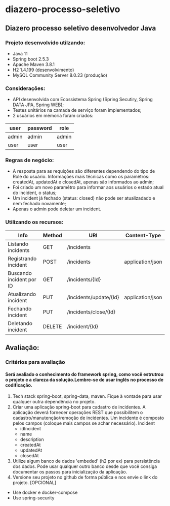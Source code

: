 # diazero-processo-seletivo
## Diazero processo seletivo desenvolvedor Java


### Projeto desenvolvido utilzando:  
- Java 11  
- Spring boot 2.5.3  
- Apache Maven 3.8.1  
- H2 1.4.199 (desenvolvimento)  
- MySQL Community Server 8.0.23 (produção)  

### Considerações:  
- API desenvolvida com Ecossistema Spring (Spring Secutiry, Spring DATA JPA, Spring WEB);
- Testes unitários na camada de serviço foram implementados;  
- 2 usuários em mémoria foram criados:


| user  | password  | role  |
|---|---|---|
| admin  | admin  | admin  |
|  user | user  | user  |



### Regras de negócio:
 - A resposta para as requições são diferentes dependendo do tipo de Role do usuário.
	Informações mais técnicas como os paramêtros: createdAt, updatedAt e closedAt, apenas são informados ao admin;
 - Foi criado um novo paramêtro para informar aos usuários o estado atual do incident, o status;
 - Um incident já fechado (status: closed) não pode ser atualizadado e nem fechado novamente;
 - Apenas o admin pode deletar um incident.
  
### Utilizando os recursos:  
  
| Info  | Method  | URI  | Content-Type |
|---|---|---|---|
| Listando incidents  | GET | /incidents  |   |
| Registrando incident  | POST  | /incidents   | application/json |
| Buscando incident por ID | GET | /incidents/{Id}  |   |
| Atualizando incident  | PUT | /incidents/update/{Id} | application/json |
| Fechando incident | PUT | /incidents/close/{Id} |   |
| Deletando incident | DELETE | /incident/{Id} |   |
  
  ## Avaliação:  
  ### Critérios para avaliação  
#### Será avaliado o conhecimento do framework spring, como você estrutrou o projeto e a clareza da solução.Lembre-se de usar inglês no processo de codificação.
1) Tech stack
spring-boot, spring-data, maven. Fique à vontade para usar qualquer outra dependência no projeto.
2) Criar uma aplicação spring-boot para cadastro de incidentes. A aplicação deverá fornecer operações
REST que possibilitem o cadastro/manutenção/remoção de incidentes.
Um incidente é composto pelos campos (coloque mais campos se achar necessário).
Incident
	- idIncident
	- name
	- description
	- createdAt
	- updatedAt
	- closedAt
3) Utilize algum banco de dados 'embeded' (h2 por ex) para persistência dos dados. Pode usar qualquer
outro banco desde que você consiga documentar os passos para inicialização da aplicação.
4) Versione seu projeto no github de forma pública e nos envie o link do projeto.
[OPCIONAL]
* Use docker e docker-compose
* Use spring-security
  
  
 
